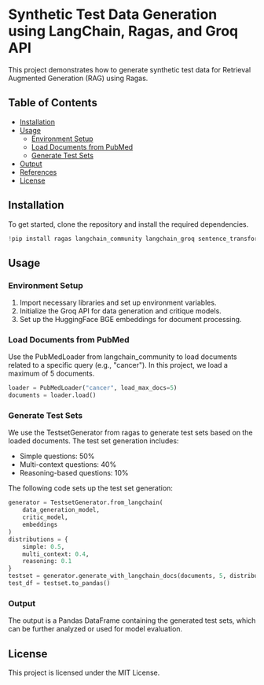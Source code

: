 # Synthetic Test Data Generation using LangChain, Ragas, and Groq API

This project demonstrates how to generate synthetic test data for Retrieval Augmented Generation (RAG) using Ragas. 

## Table of Contents
- [Installation](#installation)
- [Usage](#usage)
  - [Environment Setup](#environment-setup)
  - [Load Documents from PubMed](#load-documents-from-pubmed)
  - [Generate Test Sets](#generate-test-sets)
- [Output](#output)
- [References](#references)
- [License](#license)

## Installation

To get started, clone the repository and install the required dependencies.

```python
!pip install ragas langchain_community langchain_groq sentence_transformers xmltodict -q
```

## Usage
### Environment Setup
1. Import necessary libraries and set up environment variables.
2. Initialize the Groq API for data generation and critique models.
3. Set up the HuggingFace BGE embeddings for document processing.

### Load Documents from PubMed
Use the PubMedLoader from langchain_community to load documents related to a specific query (e.g., "cancer"). In this project, we load a maximum of 5 documents.

```python
loader = PubMedLoader("cancer", load_max_docs=5)
documents = loader.load()
```

### Generate Test Sets
We use the TestsetGenerator from ragas to generate test sets based on the loaded documents. The test set generation includes:

- Simple questions: 50%
- Multi-context questions: 40%
- Reasoning-based questions: 10%
  
The following code sets up the test set generation:

```python
generator = TestsetGenerator.from_langchain(
    data_generation_model,
    critic_model,
    embeddings
)
distributions = {
    simple: 0.5,
    multi_context: 0.4,
    reasoning: 0.1
}
testset = generator.generate_with_langchain_docs(documents, 5, distributions)
test_df = testset.to_pandas()
```

### Output
The output is a Pandas DataFrame containing the generated test sets, which can be further analyzed or used for model evaluation.

## License
This project is licensed under the MIT License. 
